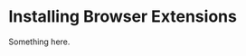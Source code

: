 [title]: # (Installing Browser Extensions)
[tags]: # (XXX)
[priority]: # (6836)
# Installing Browser Extensions
Something here.
